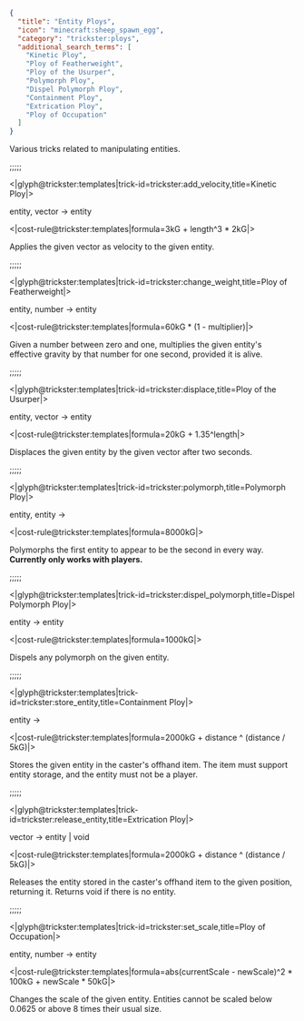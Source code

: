```json
{
  "title": "Entity Ploys",
  "icon": "minecraft:sheep_spawn_egg",
  "category": "trickster:ploys",
  "additional_search_terms": [
    "Kinetic Ploy",
    "Ploy of Featherweight",
    "Ploy of the Usurper",
    "Polymorph Ploy",
    "Dispel Polymorph Ploy",
    "Containment Ploy",
    "Extrication Ploy",
    "Ploy of Occupation"
  ]
}
```

Various tricks related to manipulating entities.

;;;;;

<|glyph@trickster:templates|trick-id=trickster:add_velocity,title=Kinetic Ploy|>

entity, vector -> entity

<|cost-rule@trickster:templates|formula=3kG + length^3 * 2kG|>

Applies the given vector as velocity to the given entity.

;;;;;

<|glyph@trickster:templates|trick-id=trickster:change_weight,title=Ploy of Featherweight|>

entity, number -> entity

<|cost-rule@trickster:templates|formula=60kG * (1 - multiplier)|>

Given a number between zero and one, multiplies the given entity's effective gravity by that number for one second, provided it is alive.

;;;;;

<|glyph@trickster:templates|trick-id=trickster:displace,title=Ploy of the Usurper|>

entity, vector -> entity

<|cost-rule@trickster:templates|formula=20kG + 1.35^length|>

Displaces the given entity by the given vector after two seconds.

;;;;;

<|glyph@trickster:templates|trick-id=trickster:polymorph,title=Polymorph Ploy|>

entity, entity ->

<|cost-rule@trickster:templates|formula=8000kG|>

Polymorphs the first entity to appear to be the second in every way. **Currently only works with players.**

;;;;;

<|glyph@trickster:templates|trick-id=trickster:dispel_polymorph,title=Dispel Polymorph Ploy|>

entity -> entity

<|cost-rule@trickster:templates|formula=1000kG|>

Dispels any polymorph on the given entity.

;;;;;

<|glyph@trickster:templates|trick-id=trickster:store_entity,title=Containment Ploy|>

entity ->

<|cost-rule@trickster:templates|formula=2000kG + distance ^ (distance / 5kG)|>

Stores the given entity in the caster's offhand item. 
The item must support entity storage, and the entity must not be a player.

;;;;;

<|glyph@trickster:templates|trick-id=trickster:release_entity,title=Extrication Ploy|>

vector -> entity | void

<|cost-rule@trickster:templates|formula=2000kG + distance ^ (distance / 5kG)|>

Releases the entity stored in the caster's offhand item to the given position, returning it. 
Returns void if there is no entity.

;;;;;

<|glyph@trickster:templates|trick-id=trickster:set_scale,title=Ploy of Occupation|>

entity, number -> entity

<|cost-rule@trickster:templates|formula=abs(currentScale - newScale)^2 * 100kG + newScale * 50kG|>

Changes the scale of the given entity. Entities cannot be scaled below 0.0625 or above 8 times their usual size.